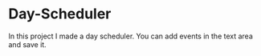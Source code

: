 # Day-Scheduler
In this project I made a day scheduler. 
You can add events in the text area and save it.